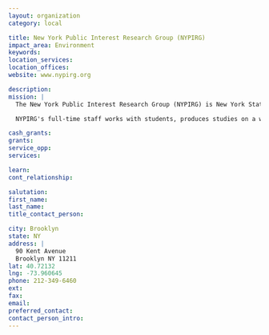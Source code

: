 ```yaml
---
layout: organization
category: local

title: New York Public Interest Research Group (NYPIRG)
impact_area: Environment
keywords: 
location_services: 
location_offices: 
website: www.nypirg.org

description: 
mission: |
  The New York Public Interest Research Group (NYPIRG) is New York State's largest student-directed consumer, environmental and government reform organization. We are a nonpartisan, not-for-profit group established to effect policy reforms while training students and other New Yorkers to be advocates. NYPIRG's 20 college campus chapters <oncampus/offices.html> provide much of NYPIRG's energy, resources, and activism. Each campus chapter consists of full-time staff organizers and a large core of student volunteers. Students at NYPIRG chapters work on projects that both support NYPIRG's statewide agenda and focus on local issues.

  NYPIRG's full-time staff works with students, produces studies on a wide array of topics, coordinates state campaigns and lobbies public officials. 

cash_grants: 
grants: 
service_opp: 
services: 

learn: 
cont_relationship: 

salutation: 
first_name: 
last_name: 
title_contact_person: 

city: Brooklyn
state: NY
address: |
  90 Kent Avenue     
  Brooklyn NY 11211
lat: 40.72132
lng: -73.960645
phone: 212-349-6460
ext: 
fax: 
email: 
preferred_contact: 
contact_person_intro: 
---
```

